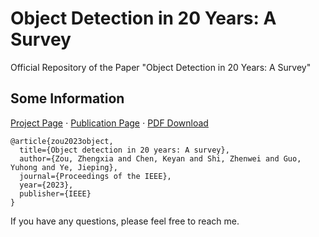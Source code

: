# Object Detection in 20 Years: A Survey

Official Repository of the Paper "Object Detection in 20 Years: A Survey"

## Some Information

[Project Page](https://kyanchen.github.io/ODSurvey/) $\cdot$ [Publication Page](https://ieeexplore.ieee.org/document/10028728) $\cdot$ [PDF Download](https://arxiv.org/abs/1905.05055)

```
@article{zou2023object,
  title={Object detection in 20 years: A survey},
  author={Zou, Zhengxia and Chen, Keyan and Shi, Zhenwei and Guo, Yuhong and Ye, Jieping},
  journal={Proceedings of the IEEE},
  year={2023},
  publisher={IEEE}
}
```

If you have any questions, please feel free to reach me.
